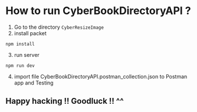 # How to run CyberBookDirectoryAPI ?
1. Go to the directory `CyberResizeImage`
2. install packet
```
npm install
```
3. run server

```
npm run dev
```
4. import file CyberBookDirectoryAPI.postman_collection.json to Postman app and Testing
## Happy hacking !! Goodluck !! ^^
